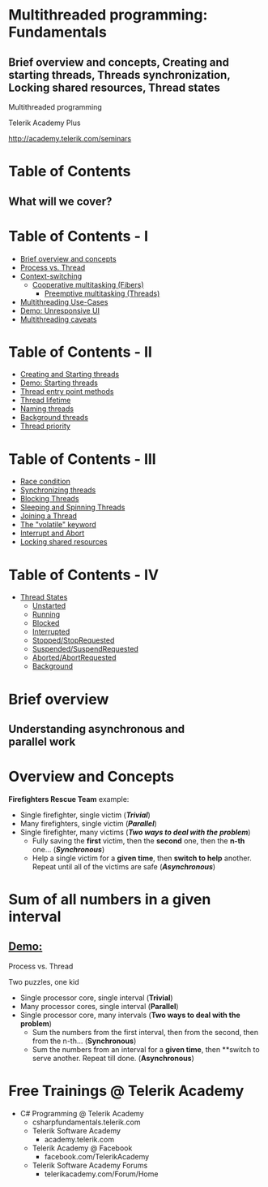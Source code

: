 <!-- section start -->
<!-- attr: { id:'', class:'slide-title', showInPresentation:true, hasScriptWrapper:true } -->
# Multithreaded programming: Fundamentals
## Brief overview and concepts, Creating and starting threads, Threads synchronization, Locking shared resources, Thread states

<div class="signature">
	<p class="signature-course">Multithreaded programming</p>
	<p class="signature-initiative">Telerik Academy Plus</p>
	<a href="http://academy.telerik.com/seminars/software-engineering/" class="signature-link">http://academy.telerik.com/seminars</a>
</div>



<!-- section start -->
<!-- attr: { id:'', class:'slide-section', showInPresentation:true, hasScriptWrapper:true } -->
# Table of Contents
## What will we cover?


<!-- attr: { id:'', showInPresentation:true, hasScriptWrapper:true } -->
# Table of Contents - I
- [Brief overview and concepts](#overview)
- [Process vs. Thread](#processVsThread)
- [Context-switching](#contextSwitching)
  - [Cooperative multitasking (Fibers)](#cooperativeMultitasking)
	- [Preemptive multitasking (Threads)](#preemptiveMultitasking)
- [Multithreading Use-Cases](#useCases)
- [Demo: Unresponsive UI](#demoUnresponsiveUi)
- [Multithreading caveats](#caveats)



<!-- attr: { id:'', showInPresentation:true, hasScriptWrapper:true } -->
# Table of Contents - II
- [Creating and Starting threads](#creatingAndStartingThreads)
- [Demo: Starting threads](#demoStartingThreads)
- [Thread entry point methods](#threadEntryPointMethods)
- [Thread lifetime](#threadLifetime)
- [Naming threads](#namingThreads)
- [Background threads](#backgroundThreads)
- [Thread priority](#threadPriority)



<!-- attr: { id:'', showInPresentation:true, hasScriptWrapper:true } -->
# Table of Contents - III
- [Race condition](#raceCondition)
- [Synchronizing threads](#synchronizingThreads)
- [Blocking Threads](#blockingThreads)
- [Sleeping and Spinning Threads](#sleepingAndSpinning)
- [Joining a Thread](#joiningThreads)
- [The "volatile" keyword](#volatileKeyword)
- [Interrupt and Abort](#interruptAndAbort)
- [Locking shared resources](#lockingSharedResources)



<!-- attr: { id:'', showInPresentation:true, hasScriptWrapper:true } -->
# Table of Contents - IV
- [Thread States](#threadStates)
	- [Unstarted](#unstartedState)
	- [Running](#runningState)
	- [Blocked](#blockedState)
	- [Interrupted](#interruptedState)
	- [Stopped/StopRequested](#stoppedState)
	- [Suspended/SuspendRequested](#suspendedState)
	- [Aborted/AbortRequested](#abortedState)
	- [Background](#isBackgroundState)



<!-- section start -->
<!-- attr: { id:'overview', class:'slide-section', showInPresentation:true, hasScriptWrapper:true } -->
# <a id="overview"></a> Brief overview
## Understanding asynchronous and <br/> parallel work



<!-- attr: { id:'', showInPresentation:true, hasScriptWrapper:true } -->
# Overview and Concepts
**Firefighters Rescue Team** example:  
 - Single firefighter, single victim (_**Trivial**_)  
 - Many firefighters, single victim (_**Parallel**_)  
 - Single firefighter, many victims (_**Two ways to deal with the problem**_)
	 - Fully saving the **first** victim, then the **second** one, then the **n-th** one... (_**Synchronous**_)  
	 - Help a single victim for a **given time**, then **switch to help** another. Repeat until all of the victims are safe (_**Asynchronous**_)    



<!-- attr: { id:'', class:'slide-section', showInPresentation:true, hasScriptWrapper:true } -->
# <a id=""></a> Sum of all numbers in a given interval
## [Demo:]()



<!-- section start -->
<!-- attr: { id:'', class:'slide-section', showInPresentation:true, hasScriptWrapper:true } -->
Process vs. Thread



<!-- attr: { id:'', class:'slide-section', showInPresentation:true, hasScriptWrapper:true } -->

<!-- attr: { id:'', class:'slide-section', showInPresentation:true, hasScriptWrapper:true } -->



<!-- section start -->
<!-- attr: { id:'', class:'slide-section', showInPresentation:true, hasScriptWrapper:true } -->
Two puzzles, one kid








<!-- section start -->
<!-- attr: { id:'', class:'slide-section', showInPresentation:true, hasScriptWrapper:true } -->
- Single processor core, single interval (**Trivial**)
- Many processor cores, single interval (**Parallel**)
- Single processor core, many intervals (**Two ways to deal with the problem**)
	- Sum the numbers from the first interval, then from the second, then from the n-th... (**Synchronous**)
	- Sum the numbers from an interval for a **given time**, then **switch to serve another. Repeat till done. (**Asynchronous**)

<!-- attr: { showInPresentation:true, hasScriptWrapper:true } -->
# Free Trainings @ Telerik Academy
- C# Programming @ Telerik Academy
    - csharpfundamentals.telerik.com
  - Telerik Software Academy
    - academy.telerik.com
  - Telerik Academy @ Facebook
    - facebook.com/TelerikAcademy
  - Telerik Software Academy Forums
    - telerikacademy.com/Forum/Home  

<!-- <img class="slide-image" showInPresentation="true" src="imgs\pic55.png" style="top:40%; left:68%; width:36.30%; z-index:-1; border: 1px solid white; border-radius:5px;" /> -->
<!-- <img class="slide-image" showInPresentation="true" src="imgs\pic57.png" style="top:60%; left:92%; width:13.01%; z-index:-1" /> -->
